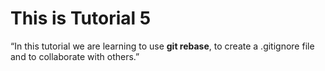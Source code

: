 # This is Tutorial 5

“In this tutorial we are learning to use **git rebase**, to create a .gitignore file and to collaborate with others.”